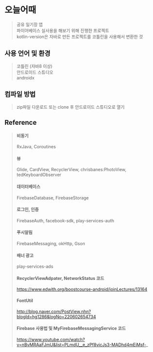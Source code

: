 ﻿# 오늘어때
>공유 일기장 앱  
>파이어베이스 실사용을 해보기 위해 진행한 프로젝트  
>kotlin-version은 자바로 만든 프로젝트를 코틀린을 사용해서 변환한 것

## 사용 언어 및 환경
>코틀린 (자바8 이상)  
>안드로이드 스튜디오  
>androidx

## 컴파일 방법
>zip파일 다운로드 또는 clone 후 안드로이드 스튜디오로 열기

## Reference
>#### 비동기
> RxJava, Coroutines
>#### 뷰  
>Glide, CardView, RecyclerView, chrisbanes:PhotoView, tedKeyboardObserver  
>#### 데이터베이스  
>FirebaseDatabase, FirebaseStorage  
>#### 로그인, 인증  
>FirebaseAuth, facebook-sdk, play-services-auth  
>#### 푸시알림  
>FirebaseMessaging, okHttp, Gson  
>#### 배너 광고  
>play-services-ads  
>#### RecyclerViewAdpater, NetworkStatus 코드  
>https://www.edwith.org/boostcourse-android/joinLectures/13164  
>#### FontUtil  
>http://blog.naver.com/PostView.nhn?blogId=hg1286&logNo=220602654734  
>#### Firebase 사용법 및 MyFirebaseMessagingService 코드  
>https://www.youtube.com/watch?v=nBvMRAaFJmU&list=PLmdU__e_zPf8vicJs3-MADhd4mEiMsf-_
